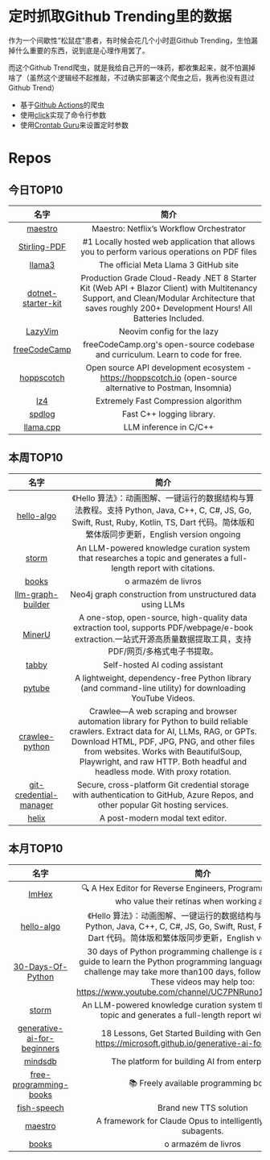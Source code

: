 # 定时抓取Github Trending里的数据

作为一个间歇性“松鼠症”患者，有时候会花几个小时逛Github Trending，生怕漏掉什么重要的东西，说到底是心理作用罢了。

而这个Github Trend爬虫，就是我给自己开的一味药，都收集起来，就不怕漏掉啥了（虽然这个逻辑经不起推敲，不过确实部署这个爬虫之后，我再也没有逛过Github Trend）

* 基于[Github Actions](https://docs.github.com/en/actions)的爬虫
* 使用[click](https://github.com/pallets/click)实现了命令行参数
* 使用[Crontab Guru](https://crontab.guru/)来设置定时参数

# Repos
## 今日TOP10 
<!-- START OF DAILY_TOP10_REPOS -->
| 名字 | 简介 |
| :----: | :----: |
| [maestro](https://github.com/Netflix/maestro) | Maestro: Netflix’s Workflow Orchestrator |
| [Stirling-PDF](https://github.com/Stirling-Tools/Stirling-PDF) | #1 Locally hosted web application that allows you to perform various operations on PDF files |
| [llama3](https://github.com/meta-llama/llama3) | The official Meta Llama 3 GitHub site |
| [dotnet-starter-kit](https://github.com/fullstackhero/dotnet-starter-kit) | Production Grade Cloud-Ready .NET 8 Starter Kit (Web API + Blazor Client) with Multitenancy Support, and Clean/Modular Architecture that saves roughly 200+ Development Hours! All Batteries Included. |
| [LazyVim](https://github.com/LazyVim/LazyVim) | Neovim config for the lazy |
| [freeCodeCamp](https://github.com/freeCodeCamp/freeCodeCamp) | freeCodeCamp.org's open-source codebase and curriculum. Learn to code for free. |
| [hoppscotch](https://github.com/hoppscotch/hoppscotch) | Open source API development ecosystem - https://hoppscotch.io (open-source alternative to Postman, Insomnia) |
| [lz4](https://github.com/lz4/lz4) | Extremely Fast Compression algorithm |
| [spdlog](https://github.com/gabime/spdlog) | Fast C++ logging library. |
| [llama.cpp](https://github.com/ggerganov/llama.cpp) | LLM inference in C/C++ |
<!-- END OF DAILY_TOP10_REPOS -->

## 本周TOP10
<!-- START OF WEEKLY_TOP10_REPOS -->
| 名字 | 简介 |
| :----: | :----: |
| [hello-algo](https://github.com/krahets/hello-algo) | 《Hello 算法》：动画图解、一键运行的数据结构与算法教程。支持 Python, Java, C++, C, C#, JS, Go, Swift, Rust, Ruby, Kotlin, TS, Dart 代码。简体版和繁体版同步更新，English version ongoing |
| [storm](https://github.com/stanford-oval/storm) | An LLM-powered knowledge curation system that researches a topic and generates a full-length report with citations. |
| [books](https://github.com/free-educa/books) | o armazém de livros |
| [llm-graph-builder](https://github.com/neo4j-labs/llm-graph-builder) | Neo4j graph construction from unstructured data using LLMs |
| [MinerU](https://github.com/opendatalab/MinerU) | A one-stop, open-source, high-quality data extraction tool, supports PDF/webpage/e-book extraction.一站式开源高质量数据提取工具，支持PDF/网页/多格式电子书提取。 |
| [tabby](https://github.com/TabbyML/tabby) | Self-hosted AI coding assistant |
| [pytube](https://github.com/pytube/pytube) | A lightweight, dependency-free Python library (and command-line utility) for downloading YouTube Videos. |
| [crawlee-python](https://github.com/apify/crawlee-python) | Crawlee—A web scraping and browser automation library for Python to build reliable crawlers. Extract data for AI, LLMs, RAG, or GPTs. Download HTML, PDF, JPG, PNG, and other files from websites. Works with BeautifulSoup, Playwright, and raw HTTP. Both headful and headless mode. With proxy rotation. |
| [git-credential-manager](https://github.com/git-ecosystem/git-credential-manager) | Secure, cross-platform Git credential storage with authentication to GitHub, Azure Repos, and other popular Git hosting services. |
| [helix](https://github.com/helix-editor/helix) | A post-modern modal text editor. |
<!-- END OF WEEKLY_TOP10_REPOS -->

## 本月TOP10
<!-- START OF MONTHLY_TOP10_REPOS -->
| 名字 | 简介 |
| :----: | :----: |
| [ImHex](https://github.com/WerWolv/ImHex) | 🔍 A Hex Editor for Reverse Engineers, Programmers and people who value their retinas when working at 3 AM. |
| [hello-algo](https://github.com/krahets/hello-algo) | 《Hello 算法》：动画图解、一键运行的数据结构与算法教程。支持 Python, Java, C++, C, C#, JS, Go, Swift, Rust, Ruby, Kotlin, TS, Dart 代码。简体版和繁体版同步更新，English version ongoing |
| [30-Days-Of-Python](https://github.com/Asabeneh/30-Days-Of-Python) | 30 days of Python programming challenge is a step-by-step guide to learn the Python programming language in 30 days. This challenge may take more than100 days, follow your own pace. These videos may help too: https://www.youtube.com/channel/UC7PNRuno1rzYPb1xLa4yktw |
| [storm](https://github.com/stanford-oval/storm) | An LLM-powered knowledge curation system that researches a topic and generates a full-length report with citations. |
| [generative-ai-for-beginners](https://github.com/microsoft/generative-ai-for-beginners) | 18 Lessons, Get Started Building with Generative AI 🔗 https://microsoft.github.io/generative-ai-for-beginners/ |
| [mindsdb](https://github.com/mindsdb/mindsdb) | The platform for building AI from enterprise data |
| [free-programming-books](https://github.com/EbookFoundation/free-programming-books) | 📚 Freely available programming books |
| [fish-speech](https://github.com/fishaudio/fish-speech) | Brand new TTS solution |
| [maestro](https://github.com/Doriandarko/maestro) | A framework for Claude Opus to intelligently orchestrate subagents. |
| [books](https://github.com/free-educa/books) | o armazém de livros |
<!-- END OF MONTHLY_TOP10_REPOS -->
